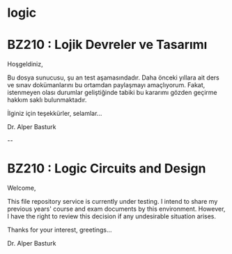 # logic

# BZ210 : Lojik Devreler ve Tasarımı

Hoşgeldiniz,

Bu dosya sunucusu, şu an test aşamasındadır. Daha önceki yıllara ait ders ve sınav dokümanlarını bu ortamdan paylaşmayı amaçlıyorum. Fakat, istenmeyen olası durumlar geliştiğinde tabiki bu kararımı gözden geçirme hakkım saklı bulunmaktadır.

İlginiz için teşekkürler, selamlar...

Dr. Alper Basturk

--

# BZ210 : Logic Circuits and Design

Welcome,

This file repository service is currently under testing. I intend to share my previous years' course and exam documents by this environment. However, I have the right to review this decision if any undesirable situation arises.

Thanks for your interest, greetings...

Dr. Alper Basturk

